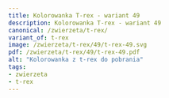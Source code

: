 ```yaml
---
title: Kolorowanka T-rex - wariant 49
description: Kolorowanka T-rex - wariant 49
canonical: /zwierzeta/t-rex/
variant_of: t-rex
image: /zwierzeta/t-rex/49/t-rex-49.svg
pdf: /zwierzeta/t-rex/49/t-rex-49.pdf
alt: "Kolorowanka z t-rex do pobrania"
tags:
- zwierzeta
- t-rex
---
```

